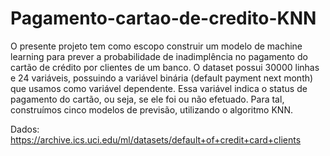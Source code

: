 # Pagamento-cartao-de-credito-KNN

O presente projeto tem como escopo construir um modelo de machine learning para prever a probabilidade de inadimplência no pagamento do cartão de crédito por clientes de um banco. O dataset possui 30000 linhas e 24 variáveis, possuindo a variável binária (default payment next month) que usamos como variável dependente. Essa variável indica o status de pagamento do cartão, ou seja, se ele foi ou não efetuado. Para tal, construímos cinco modelos de previsão, utilizando o algoritmo KNN.

Dados: https://archive.ics.uci.edu/ml/datasets/default+of+credit+card+clients
